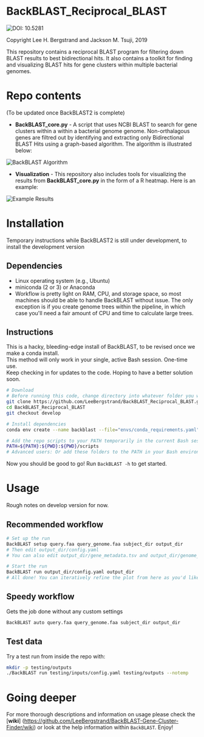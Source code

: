 BackBLAST_Reciprocal_BLAST
==========================
![DOI: 10.5281](https://zenodo.org/badge/DOI/10.5281/zenodo.3465955.svg "BackBlast DOI")

Copyright Lee H. Bergstrand and Jackson M. Tsuji, 2019

This repository contains a reciprocal BLAST program for filtering down BLAST results to best bidirectional hits. It also contains a toolkit for finding and visualizing BLAST hits for gene clusters within multiple bacterial genomes.

# Repo contents
(To be updated once BackBLAST2 is complete)

- **BackBLAST_core.py** - A script that uses NCBI BLAST to search for gene clusters within a within a bacterial genome genome. Non-orthalagous genes are filtred out by identifying and extracting only Bidirectional BLAST Hits using a graph-based algorithm. The algorithm is illustrated below:

![BackBLAST Algorithm](https://raw.githubusercontent.com/LeeBergstrand/BackBLAST-Gene-Cluster-Finder/master/Media/BackBLAST-Algorithm.gif)

- **Visualization** - This repository also includes tools for visualizing the results from **BackBLAST_core.py** in the form of a R heatmap. Here is an example:

![Example Results](https://raw.githubusercontent.com/LeeBergstrand/BackBLAST-Gene-Cluster-Finder/master/Media/ExampleResults.jpeg)


# Installation
Temporary instructions while BackBLAST2 is still under development, to install the development version  

## Dependencies
- Linux operating system (e.g., Ubuntu)
- miniconda (2 or 3) or Anaconda
- Workflow is pretty light on RAM, CPU, and storage space, so most machines should be able to handle BackBLAST without issue. The only exception is if you create genome trees within the pipeline, in which case you'll need a fair amount of CPU and time to calculate large trees.

## Instructions
This is a hacky, bleeding-edge install of BackBLAST, to be revised once we make a conda install.  
This method will only work in your single, active Bash session. One-time use.  
Keep checking in for updates to the code. Hoping to have a better solution soon.
```bash
# Download
# Before running this code, change directory into whatever folder you want to use the tool in
git clone https://github.com/LeeBergstrand/BackBLAST_Reciprocal_BLAST.git
cd BackBLAST_Reciprocal_BLAST
git checkout develop

# Install dependencies
conda env create --name backblast --file="envs/conda_requirements.yaml"

# Add the repo scripts to your PATH temporarily in the current Bash session
PATH=${PATH}:${PWD}:${PWD}/scripts
# Advanced users: Or add these folders to the PATH in your Bash environment file (e.g., .bashrc) to work across all Bash sessions
```
Now you should be good to go! Run `BackBLAST -h` to get started.


# Usage
Rough notes on develop version for now.

## Recommended workflow
```bash
# Set up the run
BackBLAST setup query.faa query_genome.faa subject_dir output_dir
# Then edit output_dir/config.yaml
# You can also edit output_dir/gene_metadata.tsv and output_dir/genome_metadata.tsv to make the plot look better

# Start the run
BackBLAST run output_dir/config.yaml output_dir
# All done! You can iteratively refine the plot from here as you'd like.
```

## Speedy workflow
Gets the job done without any custom settings
```bash
BackBLAST auto query.faa query_genome.faa subject_dir output_dir
```

## Test data
Try a test run from inside the repo with:
```bash
mkdir -p testing/outputs
./BackBLAST run testing/inputs/config.yaml testing/outputs --notemp
```

# Going deeper
For more thorough descriptions and information on usage please check the [**wiki**] (https://github.com/LeeBergstrand/BackBLAST-Gene-Cluster-Finder/wiki) or look at the help information within `BackBLAST`. Enjoy!


